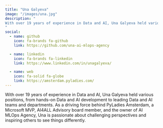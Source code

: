 ```yaml
---
title: "Una Galyeva"
image: "/images/una.jpg"
description: "
With over 19 years of experience in Data and AI, Una Galyeva held various positions, from hands-on Data and AI development to leading Data and AI teams and departments. As a driving force behind PyLadies Amsterdam, a Microsoft MVP, AI4ALL Advisory board member, and the owner of AI MLOps Agency, Una is passionate about challenging perspectives and inspiring others to see things differently.
"
social:
  - name: github
    icon: fa-brands fa-github
    link: https://github.com/una-ai-mlops-agency

  - name: linkedin
    icon: fa-brands fa-linkedin
    link: https://www.linkedin.com/in/unagalyeva/

  - name: web
    icon: fa-solid fa-globe
    link: https://amsterdam.pyladies.com/
---
```


With over 19 years of experience in Data and AI, Una Galyeva held various positions, from hands-on Data and AI development to leading Data and AI teams and departments. As a driving force behind PyLadies Amsterdam, a Microsoft MVP, AI4ALL Advisory board member, and the owner of AI MLOps Agency, Una is passionate about challenging perspectives and inspiring others to see things differently.

